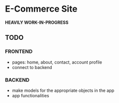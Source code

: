 # E-Commerce Site
**HEAVILY WORK-IN-PROGRESS**

## TODO
### FRONTEND
- pages: home, about, contact, account profile
- connect to backend
### BACKEND
- make models for the appropriate objects in the app
- app functionalities